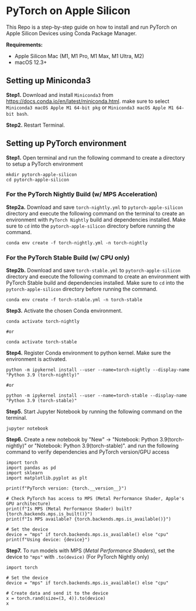 # PyTorch on Apple Silicon

This Repo is a step-by-step guide on how to install and run PyTorch on Apple Silicon Devices using Conda Package Manager.

**Requirements:**
  - Apple Silicon Mac (M1, M1 Pro, M1 Max, M1 Ultra, M2)
  - macOS 12.3+

## Setting up Miniconda3
**Step1.** Download and install `Miniconda3` from https://docs.conda.io/en/latest/miniconda.html. make sure to select `Miniconda3 macOS Apple M1 64-bit pkg` or `Miniconda3 macOS Apple M1 64-bit bash`. 

**Step2.** Restart Terminal.

## Setting up PyTorch environment

**Step1.** Open terminal and run the following command to create a directory to setup a PyTorch environment
```
mkdir pytorch-apple-silicon
cd pytorch-apple-silicon
```
### For the PyTorch Nightly Build (w/ MPS Acceleration)
**Step2a.** Download and save `torch-nightly.yml` to `pytorch-apple-silicon` directory and execute the following command on the terminal to create an environment with `PyTorch Nightly` build and dependencies installed. Make sure to `cd` into the `pytorch-apple-silicon` directory before running the command.
```
conda env create -f torch-nightly.yml -n torch-nightly
```
### For the PyTorch Stable Build (w/ CPU only)
**Step2b.** Download and save `torch-stable.yml` to `pytorch-apple-silicon` directory and execute the following command to create an environment with PyTorch Stable build and dependencies installed. Make sure to `cd` into the `pytorch-apple-silicon` directory before running the command.
```
conda env create -f torch-stable.yml -n torch-stable
```
**Step3.** Activate the chosen Conda environment.
```
conda activate torch-nightly

#or

conda activate torch-stable
```
**Step4.** Register Conda environment to python kernel. Make sure the environment is activated.
```
python -m ipykernel install --user --name=torch-nightly --display-name "Python 3.9 (torch-nightly)"

#or

python -m ipykernel install --user --name=torch-stable --display-name "Python 3.9 (torch-stable)"
```
**Step5.** Start Jupyter Notebook by running the following command on the terminal.
```
jupyter notebook
```
**Step6.** Create a new notebook by "New" -> "Notebook: Python 3.9(torch-nightly)" or "Notebook: Python 3.9(torch-stable)". and run the following command to verify dependencies and PyTorch version/GPU access
```
import torch
import pandas as pd
import sklearn
import matplotlib.pyplot as plt

print(f"PyTorch version: {torch.__version__}")

# Check PyTorch has access to MPS (Metal Performance Shader, Apple's GPU architecture)
print(f"Is MPS (Metal Performance Shader) built? {torch.backends.mps.is_built()}")
print(f"Is MPS available? {torch.backends.mps.is_available()}")

# Set the device      
device = "mps" if torch.backends.mps.is_available() else "cpu"
print(f"Using device: {device}")
```
**Step7.** To run models with MPS (*Metal Performance Shaders*), set the device to `"mps"` with `.to(device)` (For PyTorch Nightly only)
```
import torch

# Set the device
device = "mps" if torch.backends.mps.is_available() else "cpu"

# Create data and send it to the device
x = torch.rand(size=(3, 4)).to(device)
x
```


